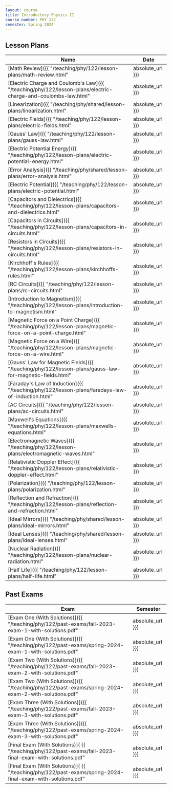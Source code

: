 ```yaml
---
layout: course
title: Introductory Physics II
course_number: PHY 122
semester: Spring 2024
---
```


## Lesson Plans

| Name | Date |
| --- | --------- |
| [Math Review]({{ "/teaching/phy/122/lesson-plans/math-review.html" | absolute_url }}) | January 16, 2024 |
| [Electric Charge and Coulomb's Law]({{ "/teaching/phy/122/lesson-plans/electric-charge-and-coulombs-law.html" | absolute_url }}) | January 17, 2024 |
| [Linearization]({{ "/teaching/phy/shared/lesson-plans/linearization.html" | absolute_url }}) | January 22, 2024 |
| [Electric Fields]({{ "/teaching/phy/122/lesson-plans/electric-fields.html" | absolute_url }}) | January 23, 2024 |
| [Gauss' Law]({{ "/teaching/phy/122/lesson-plans/gauss-law.html" | absolute_url }}) | January 24, 2024 |
| [Electric Potential Energy]({{ "/teaching/phy/122/lesson-plans/electric-potential-energy.html" | absolute_url }}) | January 25, 2024 |
| [Error Analysis]({{ "/teaching/phy/shared/lesson-plans/error-analysis.html" | absolute_url }}) | January 29, 2024 |
| [Electric Potential]({{ "/teaching/phy/122/lesson-plans/electric-potential.html" | absolute_url }}) | January 30, 2024 |
| [Capacitors and Dielectrics]({{ "/teaching/phy/122/lesson-plans/capacitors-and-dielectrics.html" | absolute_url }}) | January 31, 2024 |
| [Capacitors in Circuits]({{ "/teaching/phy/122/lesson-plans/capacitors-in-circuits.html" | absolute_url }}) | February 1, 2024 |
| [Resistors in Circuits]({{ "/teaching/phy/122/lesson-plans/resistors-in-circuits.html" | absolute_url }}) | February 6 - 7, 2024 |
| [Kirchhoff's Rules]({{ "/teaching/phy/122/lesson-plans/kirchhoffs-rules.html" | absolute_url }}) | February 8, 2024 |
| [RC Circuits]({{ "/teaching/phy/122/lesson-plans/rc-circuits.html" | absolute_url }}) | February 13 - 14, 2024 |
| [Introduction to Magnetism]({{ "/teaching/phy/122/lesson-plans/introduction-to-magnetism.html" | absolute_url }}) | February 15, 2024 |
| [Magnetic Force on a Point Charge]({{ "/teaching/phy/122/lesson-plans/magnetic-force-on-a-point-charge.html" | absolute_url }}) | February 20, 2024 |
| [Magnetic Force on a Wire]({{ "/teaching/phy/122/lesson-plans/magnetic-force-on-a-wire.html" | absolute_url }}) | February 27, 2024 |
| [Gauss' Law for Magnetic Fields]({{ "/teaching/phy/122/lesson-plans/gauss-law-for-magnetic-fields.html" | absolute_url }}) | February 28, 2024 |
| [Faraday's Law of Induction]({{ "/teaching/phy/122/lesson-plans/faradays-law-of-induction.html" | absolute_url }}) | February 29, 2024 |
| [AC Circuits]({{ "/teaching/phy/122/lesson-plans/ac-circuits.html" | absolute_url }}) | March 5, 2024 |
| [Maxwell's Equations]({{ "/teaching/phy/122/lesson-plans/maxwells-equations.html" | absolute_url }}) | March 19, 2024 |
| [Electromagnetic Waves]({{ "/teaching/phy/122/lesson-plans/electromagnetic-waves.html" | absolute_url }}) | March 19, 2024 |
| [Relativistic Doppler Effect]({{ "/teaching/phy/122/lesson-plans/relativistic-doppler-effect.html" | absolute_url }}) | March 21, 2024 |
| [Polarization]({{ "/teaching/phy/122/lesson-plans/polarization.html" | absolute_url }}) | April 1, 2024 |
| [Reflection and Refraction]({{ "/teaching/phy/122/lesson-plans/reflection-and-refraction.html" | absolute_url }}) | April 1 - 2, 2024 |
| [Ideal Mirrors]({{ "/teaching/phy/shared/lesson-plans/ideal-mirrors.html" | absolute_url }}) | April 3, 2024 |
| [Ideal Lenses]({{ "/teaching/phy/shared/lesson-plans/ideal-lenses.html" | absolute_url }}) | April 3, 2024 |
| [Nuclear Radiation]({{ "/teaching/phy/122/lesson-plans/nuclear-radiation.html" | absolute_url }}) | |
| [Half Life]({{ "/teaching/phy/122/lesson-plans/half-life.html" | absolute_url }}) | |

## Past Exams

| Exam | Semester |
|------|----------|
| [Exam One (With Solutions)]({{ "/teaching/phy/122/past-exams/fall-2023-exam-1-with-solutions.pdf" | absolute_url }}) | Fall 2023 |
| [Exam One (With Solutions)]({{ "/teaching/phy/122/past-exams/spring-2024-exam-1-with-solutions.pdf" | absolute_url }}) | Spring 2024 |
| [Exam Two (With Solutions)]({{ "/teaching/phy/122/past-exams/fall-2023-exam-2-with-solutions.pdf" | absolute_url }}) | Fall 2023 |
| [Exam Two (With Solutions)]({{ "/teaching/phy/122/past-exams/spring-2024-exam-2-with-solutions.pdf" | absolute_url }}) | Spring 2024 |
| [Exam Three (With Solutions)]({{ "/teaching/phy/122/past-exams/fall-2023-exam-3-with-solutions.pdf" | absolute_url }}) | Fall 2023 |
| [Exam Three (With Solutions)]({{ "/teaching/phy/122/past-exams/spring-2024-exam-3-with-solutions.pdf" | absolute_url }}) | Spring 2024 |
| [Final Exam (With Solutions)]( {{ "/teaching/phy/122/past-exams/fall-2023-final-exam-with-solutions.pdf" | absolute_url }}) | Fall 2023 |
| [Final Exam (With Solutions)]( {{ "/teaching/phy/122/past-exams/spring-2024-final-exam-with-solutions.pdf" | absolute_url }}) | Spring 2024 |
